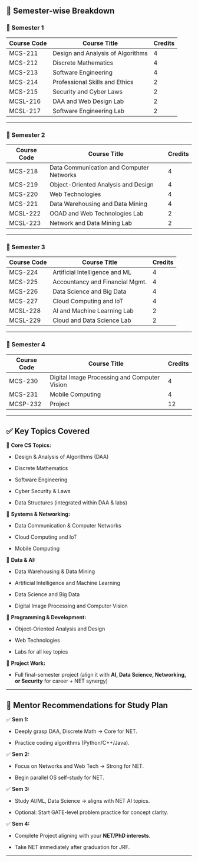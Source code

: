 ## 📘 Semester-wise Breakdown

### **📌 Semester 1**

|Course Code|Course Title|Credits|
|---|---|---|
|MCS-211|Design and Analysis of Algorithms|4|
|MCS-212|Discrete Mathematics|4|
|MCS-213|Software Engineering|4|
|MCS-214|Professional Skills and Ethics|2|
|MCS-215|Security and Cyber Laws|2|
|MCSL-216|DAA and Web Design Lab|2|
|MCSL-217|Software Engineering Lab|2|

---

### **📌 Semester 2**

|Course Code|Course Title|Credits|
|---|---|---|
|MCS-218|Data Communication and Computer Networks|4|
|MCS-219|Object-Oriented Analysis and Design|4|
|MCS-220|Web Technologies|4|
|MCS-221|Data Warehousing and Data Mining|4|
|MCSL-222|OOAD and Web Technologies Lab|2|
|MCSL-223|Network and Data Mining Lab|2|

---

### **📌 Semester 3**

|Course Code|Course Title|Credits|
|---|---|---|
|MCS-224|Artificial Intelligence and ML|4|
|MCS-225|Accountancy and Financial Mgmt.|4|
|MCS-226|Data Science and Big Data|4|
|MCS-227|Cloud Computing and IoT|4|
|MCSL-228|AI and Machine Learning Lab|2|
|MCSL-229|Cloud and Data Science Lab|2|

---

### **📌 Semester 4**

|Course Code|Course Title|Credits|
|---|---|---|
|MCS-230|Digital Image Processing and Computer Vision|4|
|MCS-231|Mobile Computing|4|
|MCSP-232|Project|12|

---

## ✅ Key Topics Covered

🔹 **Core CS Topics:**

- Design & Analysis of Algorithms (DAA)
    
- Discrete Mathematics
    
- Software Engineering
    
- Cyber Security & Laws
    
- Data Structures (integrated within DAA & labs)
    

🔹 **Systems & Networking:**

- Data Communication & Computer Networks
    
- Cloud Computing and IoT
    
- Mobile Computing
    

🔹 **Data & AI:**

- Data Warehousing & Data Mining
    
- Artificial Intelligence and Machine Learning
    
- Data Science and Big Data
    
- Digital Image Processing and Computer Vision
    

🔹 **Programming & Development:**

- Object-Oriented Analysis and Design
    
- Web Technologies
    
- Labs for all key topics
    

🔹 **Project Work:**

- Full final-semester project (align it with **AI, Data Science, Networking, or Security** for career + NET synergy)
    

---

## 🚀 Mentor Recommendations for Study Plan

✅ **Sem 1:**

- Deeply grasp DAA, Discrete Math → Core for NET.
    
- Practice coding algorithms (Python/C++/Java).
    

✅ **Sem 2:**

- Focus on Networks and Web Tech → Strong for NET.
    
- Begin parallel OS self-study for NET.
    

✅ **Sem 3:**

- Study AI/ML, Data Science → aligns with NET AI topics.
    
- Optional: Start GATE-level problem practice for concept clarity.
    

✅ **Sem 4:**

- Complete Project aligning with your **NET/PhD interests**.
    
- Take NET immediately after graduation for JRF.
    

---
